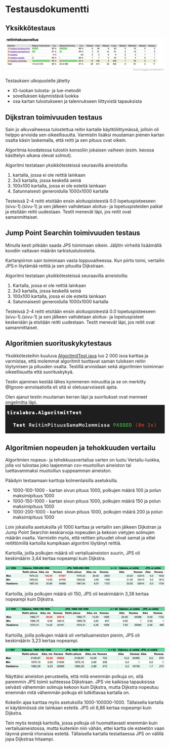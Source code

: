 # Testausdokumentti 

## Yksikkötestaus

![Yksikkötestauksen kattavuusraportti](kuvat/testikattavuus-vko7.png)

Testauksen ulkopuolelle jätetty 
- IO-luokan tulosta- ja lue-metodit
- sovelluksen käynnistävä luokka
- osa kartan tulostukseen ja talennukseen liittyvistä tapauksista

## Dijkstran toimivuuden testaus

Sain jo alkuvaiheessa tulostettua reitin kartalle käyttöliittymässä, jolloin oli helppo arvioida sen oikeellisuutta. Varmistin lisäksi muutaman pienen kartan osalta käsin laskemalla, että reitti ja sen pituus ovat oikein.

Algoritmia koodatessa tulostin konsoliin jokaisen vaiheen (esim. keossa käsittelyn aikana olevat solmut). 

Algoritmi testataan yksikkötesteissä seuraavilla aineistoilla:
1) kartalla, jossa ei ole reittiä lainkaan 
2) 3x3 kartalla, jossa keskellä seinä
3) 100x100 kartalla, jossa ei ole esteitä lainkaan
4) Satunnaisesti generoidulla 1000x1000 kartalla

Testeissä 2-4 reitti etsitään ensin aloituspisteestä 0.0 lopetuspisteeseen (sivu-1).(sivu-1) ja sen jälkeen vaihdetaan aloitus- ja lopetuspisteiden paikat ja etsitään reitti uudestaan. Testit menevät läpi, jos reitit ovat samanmittaiset. 

## Jump Point Searchin toimivuuden testaus

Minulla kesti pitkään saada JPS toimimaan oikein. Jäljitin virheitä lisäämällä koodiin valtavan määrän tarkistustulosteita. 

Kartanpiirron sain toimimaan vasta loppuvaiheessa. Kun piirto toimi, vertailin JPS:n löytämää reittiä ja sen pituutta Dijkstraan.

Algoritmi testataan yksikkötesteissä seuraavilla aineistoilla:
1) Kartalla, jossa ei ole reittiä lainkaan 
2) 3x3 kartalla, jossa keskellä seinä 
3) 100x100 kartalla, jossa ei ole esteitä lainkaan 
4) Satunnaisesti generoidulla 1000x1000 kartalla 

Testeissä 2-4 reitti etsitään ensin aloituspisteestä 0.0 lopetuspisteeseen (sivu-1).(sivu-1) ja sen jälkeen vaihdetaan aloitus- ja lopetuspisteet keskenään ja etsitään reitti uudestaan. Testit menevät läpi, jos reitit ovat samanmittaiset. 

##  Algoritmien suorituskykytestaus

Yksikkötesteihin kuuluva [AlgoritmitTest.java](../reitinhakusovellus/src/test/java/tiralabra/AlgoritmitTest.java) luo 2 000 isoa karttaa ja varmistaa, että molemmat algoritmit tuottavat saman tuloksen reitin löytymisen ja pituuden osalta. Testillä arvioidaan sekä algoritmien toiminnan oikeellisuutta että suorituskykyä. 

Testin ajaminen kestää lähes kymmenen minuuttia ja se on merkitty @Ignore-annotaatiolla eli sitä ei oletusarvoisesti ajeta. 

Olen ajanut testin muutaman kerran läpi ja suoritukset ovat menneet ongelmitta läpi. 
![Algoritmit-testi](kuvat/algoritmittesti.png)


##  Algoritmien nopeuden ja tehokkuuden vertailu

Algoritmien nopeus- ja tehokkuusvertailua varten on luotu Vertailu-luokka, jolla voi tulostaa joko laajemman csv-muotoillun aineiston tai luettavammaksi muotoillun suppeamman aineiston.

Päädyin testaamaan karttoja kolmenlaisilla asetuksilla. 

- 1000-100-1000 - kartan sivun pituus 1000, polkujen määrä 100 ja polun maksimipituus 1000
- 1000-150-1000 - kartan sivun pituus 1000, polkujen määrä 150 ja polun maksimipituus 1000
- 1000-200-1000 - kartan sivun pituus 1000, polkujen määrä 200 ja polun maksimipituus 1000

Loin jokaisilla asetuksilla yli 1000 karttaa ja vertailin sen jälkeen Dijkstran ja Jump Point Searchin keskiarvoja nopeuden ja kekoon vietyjen solmujen määrän osalta. Varmistin myös, että reittien pituudet olivat samat ja ettei reitittömillä kartoilla kumpikaan algoritmi löytänyt reittiä.

Kartoilla, joilla polkujen määrä oli vertailuaineiston suurin, JPS oli keskimäärin 3,44 kertaa nopeampi kuin Dijkstra. 

![Vertailutuloksia](kuvat/vertailu-1000-200-1000.png)

Kartoilla, jolla polkujen määrä oli 150, JPS oli keskimäärin 3,38 kertaa nopeampi kuin Dijkstra. 

![Vertailutuloksia](kuvat/vertailu-1000-150-1000.png)

Kartoilla, joilla polkujen määrä oli vertailuaineiston pienin, JPS oli keskimäärin 3,23 kertaa nopeampi. 

![Vertailutuloksia](kuvat/vertailu-1000-100-1000.png)

Näyttäisi aineiston perusteella, että mitä enemmän polkuja on, sitä paremmin JPS toimii suhteessa Dijkstraan. JPS vie kaikissa tapauksissa selvästi vähemmän solmuja kekoon kuin Dijkstra, mutta Dijkstra nopeutuu enemmän mitä vähemmän polkuja eli tutkittavaa kartalla on.

Kokeilin ajaa karttaa myös asetuksilla 1000-100000-1000. Tällaisella kartalla ei käytännössä ole lainkaan esteitä. JPS oli 8,86 kertaa nopeampi kuin Dijkstra.

Tein myös testejä kartoilla, jossa polkuja oli huomattavasti enemmän kuin vertailuaineistossa, mutta kuitenkin niin vähän, ettei kartta ole esteetön vaan täynnä pieniä irtonaisia esteitä. Tällaisella kartalla testattaessa JPS on välillä jopa Dijkstraa hitaampi.



